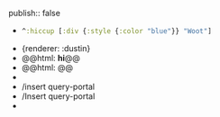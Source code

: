 publish:: false

- ```cljs :results
  ^:hiccup [:div {:style {:color "blue"}} "Woot"]
  ```
- {renderer: :dustin}
- @@html: <b>hi</b>@@
- @@html: <query-portal /> @@
-
- /insert query-portal
- /Insert query-portal
-